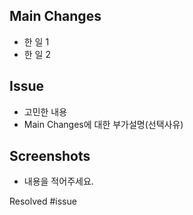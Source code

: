 ## Main Changes
- 한 일 1
- 한 일 2

## Issue
- 고민한 내용
- Main Changes에 대한 부가설명(선택사유)

## Screenshots
- 내용을 적어주세요.

Resolved #issue
